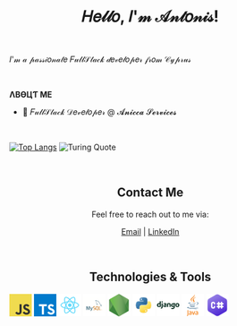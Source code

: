 <h1 align="center">𝐻𝑒𝓁𝓁𝑜, 𝐼'𝓂 𝒜𝓃𝓉𝑜𝓃𝒾𝓈!</h1>

<br />

𝐼'𝓂 𝒶 𝓅𝒶𝓈𝓈𝒾𝑜𝓃𝒶𝓉𝑒 𝐹𝓊𝓁𝓁𝒮𝓉𝒶𝒸𝓀 𝒹𝑒𝓋𝑒𝓁𝑜𝓅𝑒𝓇 𝒻𝓇𝑜𝓂 𝒞𝓎𝓅𝓇𝓊𝓈

<br />

**ΛBӨЦƬ ME**

- 💼 𝐹𝓊𝓁𝓁𝒮𝓉𝒶𝒸𝓀 𝒟𝑒𝓋𝑒𝓁𝑜𝓅𝑒𝓇 @ 𝓐𝓷𝓲𝓬𝓬𝓪 𝓢𝓮𝓻𝓿𝓲𝓬𝓮𝓼

<br />

[![Top Langs](https://github-readme-stats.vercel.app/api/top-langs/?username=vampak1864&langs_count=10&layout=compact&theme=tokyonight)](https://github.com/anuraghazra/github-readme-stats)
![Turing Quote](https://quotes-github-readme.vercel.app/api?type=horizontal&theme=tokyonight&quote=Those%20who%20can%20imagine%20anything,%20can%20create%20the%20impossible.&author=Alan%20Turing&border=gold)

<br />

<h2 align="center">Contact Me</h2>
<p align="center">
  Feel free to reach out to me via:
</p>
<p align="center">
  <a href="mailto:info@softwarewizzard.eu">Email</a> |
  <a href="https://www.linkedin.com/in/antonis-kyriakou">LinkedIn</a>
</p>

<br />

<h2 align="center">Technologies & Tools</h2>

<code><img height="40" alt="javascript" src="https://raw.githubusercontent.com/github/explore/80688e429a7d4ef2fca1e82350fe8e3517d3494d/topics/javascript/javascript.png"></code>
<code><img height="40" alt="typescript" src="https://raw.githubusercontent.com/github/explore/80688e429a7d4ef2fca1e82350fe8e3517d3494d/topics/typescript/typescript.png"></code>
<code><img height="40" alt="react" src="https://raw.githubusercontent.com/github/explore/80688e429a7d4ef2fca1e82350fe8e3517d3494d/topics/react/react.png"></code>
<code><img height="40" alt="mysql" src="https://raw.githubusercontent.com/github/explore/5c058a388828bb5fde0bcafd4bc867b5bb3f26f3/topics/mysql/mysql.png"></code>
<code><img height="40" alt="nodejs" src="https://raw.githubusercontent.com/github/explore/80688e429a7d4ef2fca1e82350fe8e3517d3494d/topics/nodejs/nodejs.png"></code>
<code><img height="40" alt="python" src="https://raw.githubusercontent.com/github/explore/80688e429a7d4ef2fca1e82350fe8e3517d3494d/topics/python/python.png"></code>
<code><img height="40" alt="django" src="https://raw.githubusercontent.com/github/explore/80688e429a7d4ef2fca1e82350fe8e3517d3494d/topics/django/django.png"></code>
<code><img height="40" alt="java" src="https://raw.githubusercontent.com/github/explore/80688e429a7d4ef2fca1e82350fe8e3517d3494d/topics/java/java.png"></code>
<code><img height="40" alt="csharp" src="https://raw.githubusercontent.com/github/explore/80688e429a7d4ef2fca1e82350fe8e3517d3494d/topics/csharp/csharp.png"></code>
